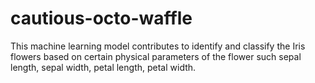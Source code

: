 # cautious-octo-waffle
This machine learning model contributes to identify and classify the Iris flowers based on certain physical parameters of the flower such sepal length, sepal width, petal length, petal width.
